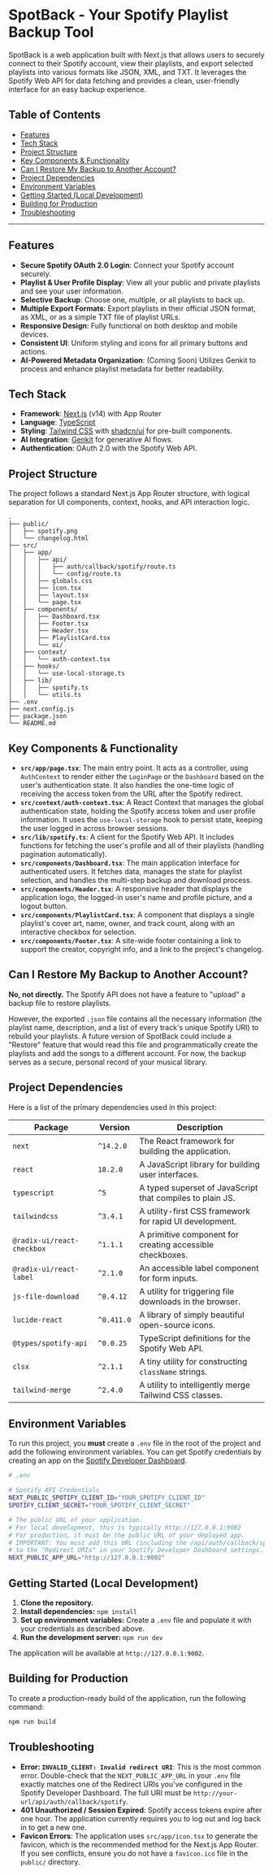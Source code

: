 # SpotBack - Your Spotify Playlist Backup Tool

SpotBack is a web application built with Next.js that allows users to securely connect to their Spotify account, view their playlists, and export selected playlists into various formats like JSON, XML, and TXT. It leverages the Spotify Web API for data fetching and provides a clean, user-friendly interface for an easy backup experience.

## Table of Contents

- [Features](#features)
- [Tech Stack](#tech-stack)
- [Project Structure](#project-structure)
- [Key Components & Functionality](#key-components--functionality)
- [Can I Restore My Backup to Another Account?](#can-i-restore-my-backup-to-another-account)
- [Project Dependencies](#project-dependencies)
- [Environment Variables](#environment-variables)
- [Getting Started (Local Development)](#getting-started-local-development)
- [Building for Production](#building-for-production)
- [Troubleshooting](#troubleshooting)

---

## Features

- **Secure Spotify OAuth 2.0 Login**: Connect your Spotify account securely.
- **Playlist & User Profile Display**: View all your public and private playlists and see your user information.
- **Selective Backup**: Choose one, multiple, or all playlists to back up.
- **Multiple Export Formats**: Export playlists in their official JSON format, as XML, or as a simple TXT file of playlist URLs.
- **Responsive Design**: Fully functional on both desktop and mobile devices.
- **Consistent UI**: Uniform styling and icons for all primary buttons and actions.
- **AI-Powered Metadata Organization**: (Coming Soon) Utilizes Genkit to process and enhance playlist metadata for better readability.

## Tech Stack

- **Framework**: [Next.js](https://nextjs.org/) (v14) with App Router
- **Language**: [TypeScript](https://www.typescriptlang.org/)
- **Styling**: [Tailwind CSS](https://tailwindcss.com/) with [shadcn/ui](https://ui.shadcn.com/) for pre-built components.
- **AI Integration**: [Genkit](https://firebase.google.com/docs/genkit) for generative AI flows.
- **Authentication**: OAuth 2.0 with the Spotify Web API.

## Project Structure

The project follows a standard Next.js App Router structure, with logical separation for UI components, context, hooks, and API interaction logic.

```
.
├── public/
│   ├── spotify.png
│   └── changelog.html
├── src/
│   ├── app/
│   │   ├── api/
│   │   │   ├── auth/callback/spotify/route.ts
│   │   │   └── config/route.ts
│   │   ├── globals.css
│   │   ├── icon.tsx
│   │   ├── layout.tsx
│   │   └── page.tsx
│   ├── components/
│   │   ├── Dashboard.tsx
│   │   ├── Footer.tsx
│   │   ├── Header.tsx
│   │   ├── PlaylistCard.tsx
│   │   └── ui/
│   ├── context/
│   │   └── auth-context.tsx
│   ├── hooks/
│   │   └── use-local-storage.ts
│   ├── lib/
│   │   ├── spotify.ts
│   │   └── utils.ts
├── .env
├── next.config.js
├── package.json
└── README.md
```

## Key Components & Functionality

- **`src/app/page.tsx`**: The main entry point. It acts as a controller, using `AuthContext` to render either the `LoginPage` or the `Dashboard` based on the user's authentication state. It also handles the one-time logic of receiving the access token from the URL after the Spotify redirect.
- **`src/context/auth-context.tsx`**: A React Context that manages the global authentication state, holding the Spotify access token and user profile information. It uses the `use-local-storage` hook to persist state, keeping the user logged in across browser sessions.
- **`src/lib/spotify.ts`**: A client for the Spotify Web API. It includes functions for fetching the user's profile and all of their playlists (handling pagination automatically).
- **`src/components/Dashboard.tsx`**: The main application interface for authenticated users. It fetches data, manages the state for playlist selection, and handles the multi-step backup and download process.
- **`src/components/Header.tsx`**: A responsive header that displays the application logo, the logged-in user's name and profile picture, and a logout button.
- **`src/components/PlaylistCard.tsx`**: A component that displays a single playlist's cover art, name, owner, and track count, along with an interactive checkbox for selection.
- **`src/components/Footer.tsx`**: A site-wide footer containing a link to support the creator, copyright info, and a link to the project's changelog.


## Can I Restore My Backup to Another Account?

**No, not directly.** The Spotify API does not have a feature to "upload" a backup file to restore playlists.

However, the exported `.json` file contains all the necessary information (the playlist name, description, and a list of every track's unique Spotify URI) to rebuild your playlists. A future version of SpotBack could include a "Restore" feature that would read this file and programmatically create the playlists and add the songs to a different account. For now, the backup serves as a secure, personal record of your musical library.

## Project Dependencies

Here is a list of the primary dependencies used in this project:

| Package               | Version    | Description                                                 |
| --------------------- | ---------- | ----------------------------------------------------------- |
| `next`                | `^14.2.0`  | The React framework for building the application.           |
| `react`               | `18.2.0`   | A JavaScript library for building user interfaces.          |
| `typescript`          | `^5`       | A typed superset of JavaScript that compiles to plain JS.   |
| `tailwindcss`         | `^3.4.1`   | A utility-first CSS framework for rapid UI development.     |
| `@radix-ui/react-checkbox` | `^1.1.1` | A primitive component for creating accessible checkboxes. |
| `@radix-ui/react-label`| `^2.1.0`   | An accessible label component for form inputs.              |
| `js-file-download`    | `^0.4.12`  | A utility for triggering file downloads in the browser.     |
| `lucide-react`        | `^0.411.0` | A library of simply beautiful open-source icons.            |
| `@types/spotify-api`  | `^0.0.25`  | TypeScript definitions for the Spotify Web API.             |
| `clsx`                | `^2.1.1`   | A tiny utility for constructing `className` strings.        |
| `tailwind-merge`      | `^2.4.0`   | A utility to intelligently merge Tailwind CSS classes.      |


## Environment Variables

To run this project, you **must** create a `.env` file in the root of the project and add the following environment variables. You can get Spotify credentials by creating an app on the [Spotify Developer Dashboard](https://developer.spotify.com/dashboard/).

```bash
# .env

# Spotify API Credentials
NEXT_PUBLIC_SPOTIFY_CLIENT_ID="YOUR_SPOTIFY_CLIENT_ID"
SPOTIFY_CLIENT_SECRET="YOUR_SPOTIFY_CLIENT_SECRET"

# The public URL of your application.
# For local development, this is typically http://127.0.0.1:9002
# For production, it must be the public URL of your deployed app.
# IMPORTANT: You must add this URL (including the /api/auth/callback/spotify part)
# to the "Redirect URIs" in your Spotify Developer Dashboard settings.
NEXT_PUBLIC_APP_URL="http://127.0.0.1:9002"
```

## Getting Started (Local Development)

1.  **Clone the repository.**
2.  **Install dependencies:** `npm install`
3.  **Set up environment variables:** Create a `.env` file and populate it with your credentials as described above.
4.  **Run the development server:** `npm run dev`

The application will be available at `http://127.0.0.1:9002`.

## Building for Production

To create a production-ready build of the application, run the following command:

```bash
npm run build
```

## Troubleshooting

- **Error: `INVALID_CLIENT: Invalid redirect URI`**: This is the most common error. Double-check that the `NEXT_PUBLIC_APP_URL` in your `.env` file exactly matches one of the Redirect URIs you've configured in the Spotify Developer Dashboard. The full URI must be `http://your-url/api/auth/callback/spotify`.
- **401 Unauthorized / Session Expired**: Spotify access tokens expire after one hour. The application currently requires you to log out and log back in to get a new one.
- **Favicon Errors**: The application uses `src/app/icon.tsx` to generate the favicon, which is the recommended method for the Next.js App Router. If you see conflicts, ensure you do not have a `favicon.ico` file in the `public/` directory.
